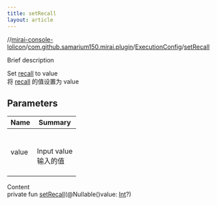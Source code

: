 ```yaml
---
title: setRecall
layout: article
---
```

//[mirai-console-lolicon](../../index.md)/[com.github.samarium150.mirai.plugin](../index.md)/[ExecutionConfig](index.md)/[setRecall](set-recall.md)





Brief description  


Set [recall](index.md#com.github.samarium150.mirai.plugin/ExecutionConfig/recall/#/PointingToDeclaration/) to value <br> 将 [recall](index.md#com.github.samarium150.mirai.plugin/ExecutionConfig/recall/#/PointingToDeclaration/) 的值设置为 value



## Parameters  



| Name  | Summary                                   |
| ----- | ----------------------------------------- |
| value | <br><br>Input value <br> 输入的值<br><br> |


Content  
private fun [setRecall](set-recall.md)(@Nullable()value: [Int](https://kotlinlang.org/api/latest//stdlib/kotlin/-int/index.html)?)  



